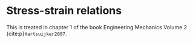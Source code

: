 ```{index} stress
```
```{index} strain
```
# Stress-strain relations

This is treated in chapter 1 of the book Engineering Mechanics Volume 2 {cite:p}`Hartsuijker2007`.